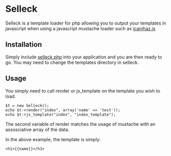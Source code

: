 Selleck
==============
Selleck is a template loader for php allowing you to output your templates in javascript when using a javascript mustache loader such as [icanjhaz.js][icanhaz.js]

[icanhaz.js]: http://icanhazjs.com/

Installation
------------
Simply include [selleck.php][selleck] into your application and you are
then ready to go.  You may need to change the templates directory in selleck.

[selleck]: https://github.com/Gazler/Selleck/blob/master/selleck.php
Usage
-----

You simply need to call render or js_template on the template you wish to load.

    $t = new Selleck();
    echo $t->render("index", array('name' => 'test'));
    echo $t->js_template("index", "index_template");


The second variable of render matches the usage of mustache with an assosciative array of the data.

In the above example, the template is simply:

    <h1>{{name}}</h1>

